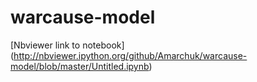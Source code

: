 # warcause-model

[Nbviewer link to notebook] (http://nbviewer.ipython.org/github/Amarchuk/warcause-model/blob/master/Untitled.ipynb)
